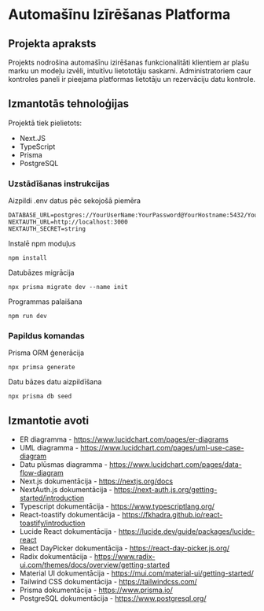 # Automašīnu Izīrēšanas Platforma

## Projekta apraksts
Projekts nodrošina automašīnu izirēšanas funkcionalitāti klientiem ar plašu marku un modeļu izvēli, intuitīvu lietototāju saskarni.
Administratoriem caur kontroles paneli ir pieejama platformas lietotāju un rezervāciju datu kontrole.

## Izmantotās tehnoloģijas
Projektā tiek pielietots:
- Next.JS
- TypeScript
- Prisma
- PostgreSQL

### Uzstādīšanas instrukcijas
Aizpildi .env datus pēc sekojošā piemēra
```
DATABASE_URL=postgres://YourUserName:YourPassword@YourHostname:5432/YourDatabaseName
NEXTAUTH_URL=http://localhost:3000
NEXTAUTH_SECRET=string
```
Instalē npm moduļus
```
npm install
```

Datubāzes migrācija
```
npx prisma migrate dev --name init
```

Programmas palaišana
```
npm run dev
```

### Papildus komandas

Prisma ORM ģenerācija
```
npx primsa generate
```
Datu bāzes datu aizpildīšana
```
npx prisma db seed
```

## Izmantotie avoti
- ER diagramma - https://www.lucidchart.com/pages/er-diagrams
- UML diagramma - https://www.lucidchart.com/pages/uml-use-case-diagram
- Datu plūsmas diagramma - https://www.lucidchart.com/pages/data-flow-diagram
- Next.js dokumentācija - https://nextjs.org/docs
- NextAuth.js dokumentācija - https://next-auth.js.org/getting-started/introduction
- Typescript dokumentācija - https://www.typescriptlang.org/
- React-toastify dokumentācija - https://fkhadra.github.io/react-toastify/introduction
- Lucide React dokumentācija - https://lucide.dev/guide/packages/lucide-react
- React DayPicker dokumentācija - https://react-day-picker.js.org/
- Radix dokumentācija - https://www.radix-ui.com/themes/docs/overview/getting-started
- Material UI dokumentācija - https://mui.com/material-ui/getting-started/
- Tailwind CSS dokumentācija - https://tailwindcss.com/
- Prisma dokumentācija - https://www.prisma.io/
- PostgreSQL dokumentācija - https://www.postgresql.org/

